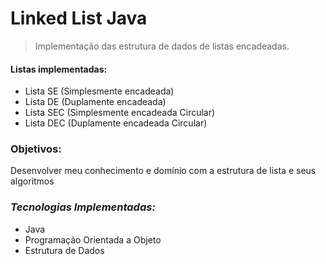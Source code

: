 # Linked List Java
> Implementação das estrutura de dados de listas encadeadas.

#### Listas implementadas:

* Lista SE (Simplesmente encadeada)
* Lista DE (Duplamente encadeada)
* Lista SEC (Simplesmente encadeada Circular)
* Lista DEC (Duplamente encadeada Circular)

### Objetivos:
 Desenvolver meu conhecimento e domínio com a estrutura de lista e seus algoritmos

 ### *Tecnologias Implementadas:*
  * Java
  * Programação Orientada a Objeto
  * Estrutura de Dados
